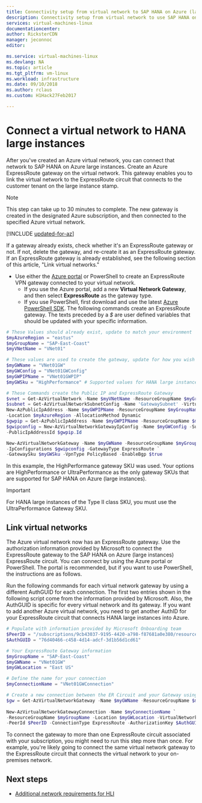 ```yaml
---
title: Connectivity setup from virtual network to SAP HANA on Azure (large instances) | Microsoft Docs
description: Connectivity setup from virtual network to use SAP HANA on Azure (large instances).
services: virtual-machines-linux
documentationcenter: 
author: RicksterCDN
manager: jeconnoc
editor:

ms.service: virtual-machines-linux
ms.devlang: NA
ms.topic: article
ms.tgt_pltfrm: vm-linux
ms.workload: infrastructure
ms.date: 09/10/2018
ms.author: rclaus
ms.custom: H1Hack27Feb2017

---
```


# Connect a virtual network to HANA large instances

After you've created an Azure virtual network, you can connect that network to SAP HANA on Azure large instances. Create an Azure ExpressRoute gateway on the virtual network. This gateway enables you to link the virtual network to the ExpressRoute circuit that connects to the customer tenant on the large instance stamp.

> [!NOTE] 
> This step can take up to 30 minutes to complete. The new gateway is created in the designated Azure subscription, and then connected to the specified Azure virtual network.

[!INCLUDE [updated-for-az](../../../../includes/updated-for-az.md)]

If a gateway already exists, check whether it's an ExpressRoute gateway or not. If not, delete the gateway, and re-create it as an ExpressRoute gateway. If an ExpressRoute gateway is already established, see the following section of this article, "Link virtual networks." 

- Use either the [Azure portal](https://portal.azure.com/) or PowerShell to create an ExpressRoute VPN gateway connected to your virtual network.
  - If you use the Azure portal, add a new **Virtual Network Gateway**, and then select **ExpressRoute** as the gateway type.
  - If you use PowerShell, first download and use the latest [Azure PowerShell SDK](https://azure.microsoft.com/downloads/). The following commands create an ExpressRoute gateway. The texts preceded by a _$_ are user defined variables that should be updated with your specific information.

```powershell
# These Values should already exist, update to match your environment
$myAzureRegion = "eastus"
$myGroupName = "SAP-East-Coast"
$myVNetName = "VNet01"

# These values are used to create the gateway, update for how you wish the GW components to be named
$myGWName = "VNet01GW"
$myGWConfig = "VNet01GWConfig"
$myGWPIPName = "VNet01GWPIP"
$myGWSku = "HighPerformance" # Supported values for HANA large instances are: HighPerformance or UltraPerformance

# These Commands create the Public IP and ExpressRoute Gateway
$vnet = Get-AzVirtualNetwork -Name $myVNetName -ResourceGroupName $myGroupName
$subnet = Get-AzVirtualNetworkSubnetConfig -Name 'GatewaySubnet' -VirtualNetwork $vnet
New-AzPublicIpAddress -Name $myGWPIPName -ResourceGroupName $myGroupName `
-Location $myAzureRegion -AllocationMethod Dynamic
$gwpip = Get-AzPublicIpAddress -Name $myGWPIPName -ResourceGroupName $myGroupName
$gwipconfig = New-AzVirtualNetworkGatewayIpConfig -Name $myGWConfig -SubnetId $subnet.Id `
-PublicIpAddressId $gwpip.Id

New-AzVirtualNetworkGateway -Name $myGWName -ResourceGroupName $myGroupName -Location $myAzureRegion `
-IpConfigurations $gwipconfig -GatewayType ExpressRoute `
-GatewaySku $myGWSku -VpnType PolicyBased -EnableBgp $true
```

In this example, the HighPerformance gateway SKU was used. Your options are HighPerformance or UltraPerformance as the only gateway SKUs that are supported for SAP HANA on Azure (large instances).

> [!IMPORTANT]
> For HANA large instances of the Type II class SKU, you must use the UltraPerformance Gateway SKU.

## Link virtual networks

The Azure virtual network now has an ExpressRoute gateway. Use the authorization information provided by Microsoft to connect the ExpressRoute gateway to the SAP HANA on Azure (large instances) ExpressRoute circuit. You can connect by using the Azure portal or PowerShell. The portal is recommended, but if you want to use PowerShell, the instructions are as follows. 

Run the following commands for each virtual network gateway by using a different AuthGUID for each connection. The first two entries shown in the following script come from the information provided by Microsoft. Also, the AuthGUID is specific for every virtual network and its gateway. If you want to add another Azure virtual network, you need to get another AuthID for your ExpressRoute circuit that connects HANA large instances into Azure. 

```powershell
# Populate with information provided by Microsoft Onboarding team
$PeerID = "/subscriptions/9cb43037-9195-4420-a798-f87681a0e380/resourceGroups/Customer-USE-Circuits/providers/Microsoft.Network/expressRouteCircuits/Customer-USE01"
$AuthGUID = "76d40466-c458-4d14-adcf-3d1b56d1cd61"

# Your ExpressRoute Gateway information
$myGroupName = "SAP-East-Coast"
$myGWName = "VNet01GW"
$myGWLocation = "East US"

# Define the name for your connection
$myConnectionName = "VNet01GWConnection"

# Create a new connection between the ER Circuit and your Gateway using the Authorization
$gw = Get-AzVirtualNetworkGateway -Name $myGWName -ResourceGroupName $myGroupName
    
New-AzVirtualNetworkGatewayConnection -Name $myConnectionName `
-ResourceGroupName $myGroupName -Location $myGWLocation -VirtualNetworkGateway1 $gw `
-PeerId $PeerID -ConnectionType ExpressRoute -AuthorizationKey $AuthGUID
```

To connect the gateway to more than one ExpressRoute circuit associated with your subscription, you might need to run this step more than once. For example, you're likely going to connect the same virtual network gateway to the ExpressRoute circuit that connects the virtual network to your on-premises network.

## Next steps

- [Additional network requirements for HLI](hana-additional-network-requirements.md)
